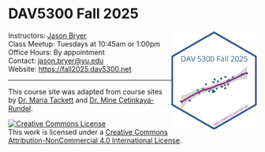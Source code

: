 
<!-- README.md is generated from README.Rmd. Please edit that file -->

# DAV5300 Fall 2025

<a href='https://fall2025.data606.net'><img src='website/images/course_logo.png' align="right" height="200" /></a>

Instructors: [Jason Bryer](https://bryer.org)  
Class Meetup: Tuesdays at 10:45am or 1:00pm  
Office Hours: By appointment  
Contact: <jason.bryer@yu.edu>  
Website: <https://fall2025.dav5300.net>

<hr>

This course site was adapted from course sites by [Dr. Maria
Tackett](https://github.com/sta210-fa21) and [Dr. Mine
Çetinkaya-Rundel](https://sta210-s22.github.io/website/).

<a rel="license" href="http://creativecommons.org/licenses/by-nc/4.0/"><img alt="Creative Commons License" style="border-width:0" src="https://i.creativecommons.org/l/by-nc/4.0/88x31.png" /></a><br />This
work is licensed under a
<a rel="license" href="http://creativecommons.org/licenses/by-nc/4.0/">Creative
Commons Attribution-NonCommercial 4.0 International License</a>.

